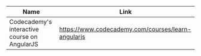 Name | Link
------------ | -------------
Codecademy's interactive course on AngularJS | https://www.codecademy.com/courses/learn-angularjs | A Beginner’s Guide to AngularJS | https://blog.udemy.com/angularjs-tutorial/
